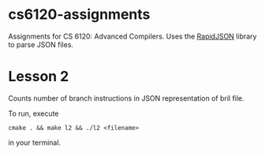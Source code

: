 # cs6120-assignments
Assignments for CS 6120: Advanced Compilers. Uses the [RapidJSON](https://rapidjson.org/) library to parse JSON files.

# Lesson 2
Counts number of branch instructions in JSON representation of bril file.

To run, execute

`cmake . && make l2 && ./l2 <filename>`

in your terminal.
